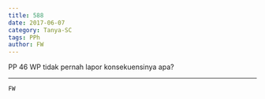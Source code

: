 ```yaml
---
title: 588
date: 2017-06-07
category: Tanya-SC
tags: PPh
author: FW
---
```


PP 46 WP tidak pernah lapor konsekuensinya apa?

---



`FW`
